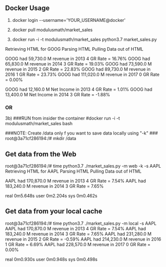 ## Docker Usage 
1. docker login --username='YOUR_USERNAME@docker'

2. docker pull modulusmath/market_sales

3. docker run -i -t modulusmath/market_sales   python3.7 market_sales.py  

Retrieving HTML for  GOOG
Parsing HTML
Pulling Data out of HTML

GOOG had 59,730.0 M revenue in 2013 4 GR Rate =  16.76%
GOOG had 65,830.0 M revenue in 2014 3 GR Rate =  19.03%
GOOG had 73,590.0 M revenue in 2015 2 GR Rate =  22.83%
GOOG had 89,730.0 M revenue in 2016 1 GR Rate =  23.73%
GOOG had 111,020.0 M revenue in 2017 0 GR Rate =  0.00%

GOOG had 12,160.0 M Net Income in 2013 4 GR Rate =  1.01%
GOOG had 13,400.0 M Net Income in 2014 3 GR Rate =  -1.88%

<SNIP FOR LENGTH>

### OR ### 

3b) ###RUN from insider  the container
#docker run -i -t modulusmath/market_sales  bash

###NOTE: Create /data only f you want to save data locally using "-k" ###
root@3a71cf286194:/# mkdir /data

## Get data from the Web
root@3a71cf286194:/# time python3.7 ./market_sales.py -m web -k -s AAPL
Retrieving HTML for  AAPL
Parsing HTML
Pulling Data out of HTML

AAPL had 170,870.0 M revenue in 2013 4 GR Rate =  7.54%
AAPL had 183,240.0 M revenue in 2014 3 GR Rate =  7.65%
<SNIP>

real	0m5.648s
user	0m2.204s
sys	0m0.462s

## Get data from your local cache
root@3a71cf286194:/# time python3.7 ./market_sales.py -m local -s AAPL
AAPL had 170,870.0 M revenue in 2013 4 GR Rate =  7.54%
AAPL had 183,240.0 M revenue in 2014 3 GR Rate =  7.65%
AAPL had 231,280.0 M revenue in 2015 2 GR Rate =  -0.59%
AAPL had 214,230.0 M revenue in 2016 1 GR Rate =  6.69%
AAPL had 228,570.0 M revenue in 2017 0 GR Rate =  0.00%
<SNIP>

real	0m0.930s
user	0m0.948s
sys	0m0.498s

